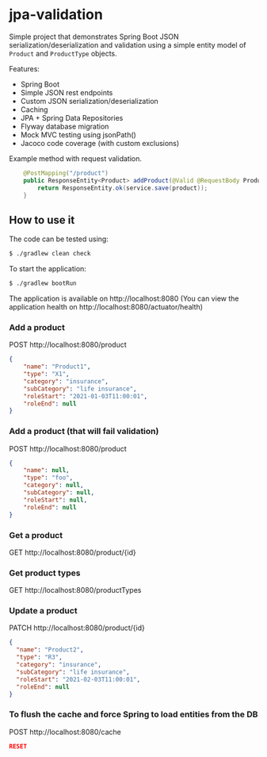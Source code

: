 # jpa-validation

Simple project that demonstrates Spring Boot JSON serialization/deserialization and validation using a simple entity model of `Product` and `ProductType` objects.

Features:
* Spring Boot
* Simple JSON rest endpoints
* Custom JSON serialization/deserialization
* Caching
* JPA + Spring Data Repositories
* Flyway database migration
* Mock MVC testing using jsonPath()
* Jacoco code coverage (with custom exclusions)

Example method with request validation.
```java
    @PostMapping("/product")
    public ResponseEntity<Product> addProduct(@Valid @RequestBody Product product) {
        return ResponseEntity.ok(service.save(product));
    }
```

## How to use it
The code can be tested using:
```bash
$ ./gradlew clean check
```

To start the application:
```bash
$ ./gradlew bootRun
```

The application is available on http://localhost:8080 (You can view the application health on http://localhost:8080/actuator/health)

### Add a product
POST http://localhost:8080/product
```json
{
	"name": "Product1",
	"type": "X1",
	"category": "insurance",
	"subCategory": "life insurance",
	"roleStart": "2021-01-03T11:00:01",
	"roleEnd": null
}
```

### Add a product (that will fail validation)
POST http://localhost:8080/product
```json
{
	"name": null,
	"type": "foo",
	"category": null,
	"subCategory": null,
	"roleStart": null,
	"roleEnd": null
}
```

### Get a product
GET http://localhost:8080/product/{id}

### Get product types
GET http://localhost:8080/productTypes

### Update a product
PATCH http://localhost:8080/product/{id}
```json
{
  "name": "Product2",
  "type": "R3",
  "category": "insurance",
  "subCategory": "life insurance",
  "roleStart": "2021-02-03T11:00:01",
  "roleEnd": null
}
```

### To flush the cache and force Spring to load entities from the DB
POST http://localhost:8080/cache
```json
RESET
```